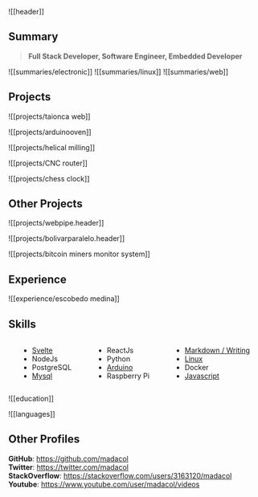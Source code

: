 ![[header]]

## Summary

> **Full Stack Developer, Software Engineer, Embedded Developer**

![[summaries/electronic]]
![[summaries/linux]]
![[summaries/web]]

## Projects

![[projects/taionca web]]

![[projects/arduinooven]]

![[projects/helical milling]]

![[projects/CNC router]]

![[projects/chess clock]]

## Other Projects

![[projects/webpipe.header]]

![[projects/bolivarparalelo.header]]

![[projects/bitcoin miners monitor system]]

## Experience

![[experience/escobedo medina]]

## Skills

<div class="columnList" style="display: flex; justify-content: space-around">
<div style="display: flex; flex-direction: column">

- [Svelte](https://github.com/madacol/bolivarparalelo)
- NodeJs
- PostgreSQL
- [Mysql](https://stackoverflow.com/search?q=user:3163120+[mysql])

</div>
<div style="display: flex; flex-direction: column">

- ReactJs
- Python
- [Arduino](https://github.com/madacol/ArduinoOven)
- Raspberry Pi

</div>
<div style="display: flex; flex-direction: column">

- [Markdown / Writing](https://github.com/madacol/knowledge)
- [Linux](https://stackoverflow.com/search?q=user:3163120+[linux])
- Docker
- [Javascript](https://stackoverflow.com/search?q=user:3163120+[javascript])

</div>
</div>

![[education]]

![[languages]]

## Other Profiles

**GitHub**: <https://github.com/madacol>\
**Twitter**: <https://twitter.com/madacol>\
**StackOverflow**: <https://stackoverflow.com/users/3163120/madacol>\
**Youtube**: <https://www.youtube.com/user/madacol/videos>
